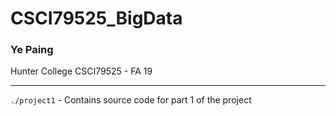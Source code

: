 # CSCI79525_BigData
### Ye Paing
Hunter College CSCI79525 - FA 19
___
`./project1` - Contains source code for part 1 of the project

